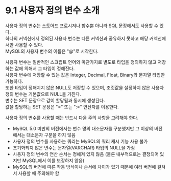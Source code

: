 # 9.1 사용자 정의 변수 소개

사용자 정의 변수는 스토어드 프로시저나 함수뿐 아니라 SQL 문장에서도 사용할 수 있다.  
하나의 커넥션에서 정의된 사용자 변수는 다른 커넥션과 공유하지 못하고 해당 커넥션에서만 사용할 수 있다.  
MySQL의 사용자 변수의 이름은 "@"로 시작한다.

사용자 변수는 일반적인 스크립트 언어와 마찬가지로 별도로 타입을 정의하지 않고 저장하는 값에 의해서 그 타입이 정해진다.  
사용자 변수에 저장할 수 있는 값은 Integer, Decimal, Float, Binary와 문자열 타입만 가능하다.  
또한 타입이 정해지지 않은 NULL도 저장할 수 있으며, 초깃값을 설정하지 않은 사용자 정의 변수는 기본값으로 NULL을 가진다.  
변수는 SET 문장으로 값이 할당됨과 동시에 생성된다.  
값을 할당하는 SET 문장은 "=" 또는 ":=" 연산자를 이용한다.

사용자 정의 변수를 사용할 때는 반드시 다음 주의 사항을 고려해야 한다.

- MySQL 5.0 미만의 버전에서는 변수 명의 대소문자를 구분했지만 그 이상의 버전에서는 대소문자 구분을 하지 않음
- 사용자 정의 변수를 사용하는 쿼리는 MySQL의 쿼리 캐시 기능 사용 불가
- 초기화되지 않은 변수는 문자열(VARCHAR) 타입의 NULL을 가짐
- 사용자 정의 변수의 연산 순서는 정해져 있지 않음 (물론 내부적으로는 결정되어 있지만 MySQL에서 이를 보장하지 않음)
- MySQL의 버전에 따른 작동 방식이나 순서에 차이가 있기 때문에 여러 버전에 걸쳐서 사용할 때 주의해야 함
